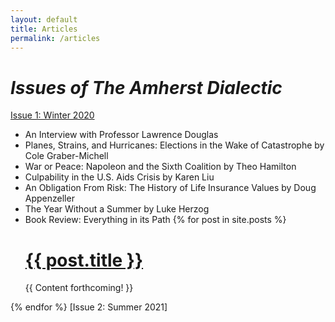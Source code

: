 ```yaml
---
layout: default
title: Articles
permalink: /articles
---
```

# _Issues of The Amherst Dialectic_ 



[Issue 1: Winter 2020](https://issuu.com/thomasbrodey/docs/the-dialectic-winter-2020)
* An Interview with Professor Lawrence Douglas
* Planes, Strains, and Hurricanes: Elections in the Wake of Catastrophe by Cole Graber-Michell 
* War or Peace: Napoleon and the Sixth Coalition by Theo Hamilton 
* Culpability in the U.S. Aids Crisis by Karen Liu 
* An Obligation From Risk: The History of Life Insurance Values by Doug Appenzeller 
* The Year Without a Summer by Luke Herzog 
* Book Review: Everything in its Path 
{% for post in site.posts %}
  <h1><a class="nounderline black" href="{{ post.url }}">{{ post.title }}</a></h1>
  {{ Content forthcoming! }}
{% endfor %}
[Issue 2: Summer 2021]
